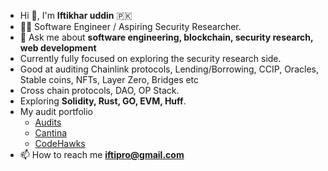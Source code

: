 - Hi 👋, I'm **Iftikhar uddin** 🇵🇰
- 🐱‍💻 Software Engineer / Aspiring Security Researcher.
- 💬 Ask me about **software engineering, blockchain, security research, web development**
- Currently fully focused on exploring the security research side.
- Good at auditing Chainlink protocols, Lending/Borrowing, CCIP, Oracles, Stable coins, NFTs, Layer Zero, Bridges etc
- Cross chain protocols, DAO, OP Stack.
- Exploring **Solidity, Rust, GO, EVM, Huff**.
- My audit portfolio 
  - [Audits](https://github.com/iftikharuddin/audit-reports)
  - [Cantina](https://cantina.xyz/u/0xTheBlackPanther)
  - [CodeHawks](https://www.codehawks.com/profile/clnca1ftl0000lf08bfytq099)
- 📫 How to reach me **iftipro@gmail.com**





